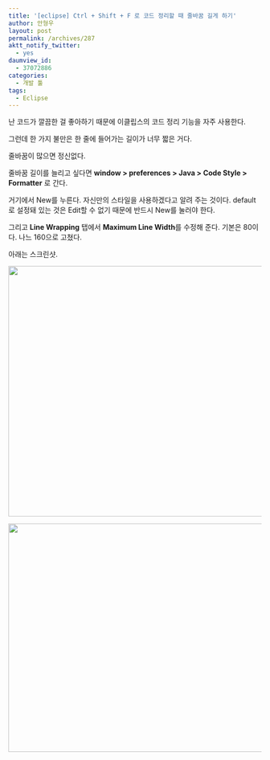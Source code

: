 ```yaml
---
title: '[eclipse] Ctrl + Shift + F 로 코드 정리할 때 줄바꿈 길게 하기'
author: 안형우
layout: post
permalink: /archives/287
aktt_notify_twitter:
  - yes
daumview_id:
  - 37072886
categories:
  - 개발 툴
tags:
  - Eclipse
---
```

난 코드가 깔끔한 걸 좋아하기 때문에 이클립스의 코드 정리 기능을 자주 사용한다.

그런데 한 가지 불만은 한 줄에 들어가는 길이가 너무 짧은 거다.

줄바꿈이 많으면 정신없다.

줄바꿈 길이를 늘리고 싶다면 <span style="font-weight: bold;">window > preferences > Java > Code Style > Formatter</span> 로 간다.

거기에서 New를 누른다. 자신만의 스타일을 사용하겠다고 알려 주는 것이다. default로 설정돼 있는 것은 Edit할 수 없기 때문에 반드시 New를 눌러야 한다.

그리고 <span style="font-weight: bold;">Line Wrapping</span> 탭에서 <span style="font-weight: bold;">Maximum Line Width</span>를 수정해 준다. 기본은 80이다. 나느 160으로 고쳤다.

아래는 스크린샷.

<p style="text-align: center;">
  <img class="aligncenter" src="https://mytory.net/uploads/legacy/eclipse-line-break-1.png" alt="" width="512" height="499" />
</p>

<p style="text-align: center;">
  <img class="aligncenter" src="https://mytory.net/uploads/legacy/eclipse-line-break-2.png" alt="" width="640" height="455" />
</p>